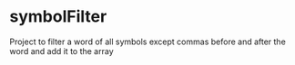 # symbolFilter
 Project to filter a word of all symbols except commas before and after the word and add it to the array
